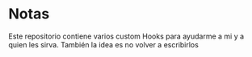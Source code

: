# Notas
Este repositorio contiene varios custom Hooks para ayudarme a mi y a quien les sirva.
También la idea es no volver a escribirlos 
